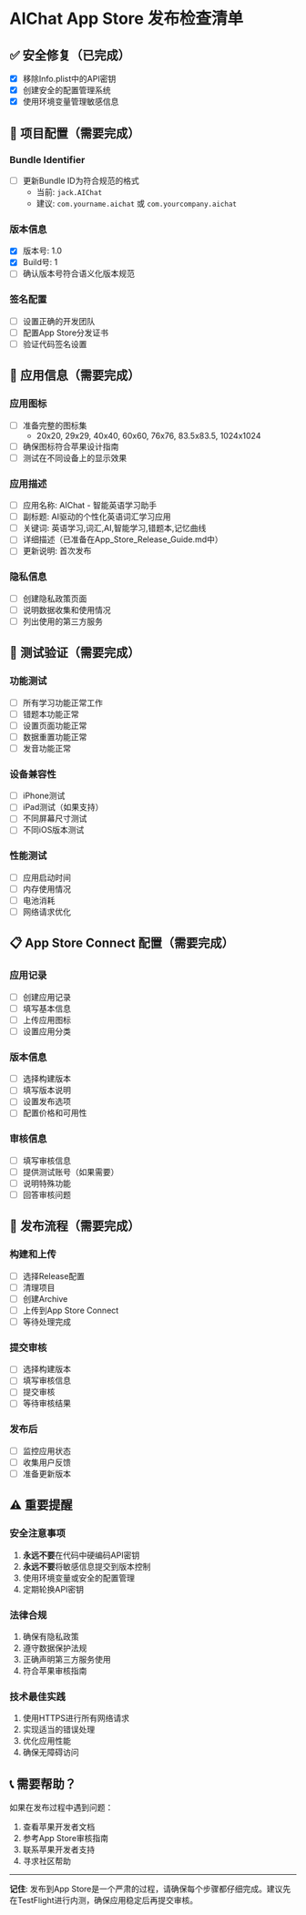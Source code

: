 # AIChat App Store 发布检查清单

## ✅ 安全修复（已完成）
- [x] 移除Info.plist中的API密钥
- [x] 创建安全的配置管理系统
- [x] 使用环境变量管理敏感信息

## 🔧 项目配置（需要完成）

### Bundle Identifier
- [ ] 更新Bundle ID为符合规范的格式
  - 当前: `jack.AIChat`
  - 建议: `com.yourname.aichat` 或 `com.yourcompany.aichat`

### 版本信息
- [x] 版本号: 1.0
- [x] Build号: 1
- [ ] 确认版本号符合语义化版本规范

### 签名配置
- [ ] 设置正确的开发团队
- [ ] 配置App Store分发证书
- [ ] 验证代码签名设置

## 📱 应用信息（需要完成）

### 应用图标
- [ ] 准备完整的图标集
  - 20x20, 29x29, 40x40, 60x60, 76x76, 83.5x83.5, 1024x1024
- [ ] 确保图标符合苹果设计指南
- [ ] 测试在不同设备上的显示效果

### 应用描述
- [ ] 应用名称: AIChat - 智能英语学习助手
- [ ] 副标题: AI驱动的个性化英语词汇学习应用
- [ ] 关键词: 英语学习,词汇,AI,智能学习,错题本,记忆曲线
- [ ] 详细描述（已准备在App_Store_Release_Guide.md中）
- [ ] 更新说明: 首次发布

### 隐私信息
- [ ] 创建隐私政策页面
- [ ] 说明数据收集和使用情况
- [ ] 列出使用的第三方服务

## 🧪 测试验证（需要完成）

### 功能测试
- [ ] 所有学习功能正常工作
- [ ] 错题本功能正常
- [ ] 设置页面功能正常
- [ ] 数据重置功能正常
- [ ] 发音功能正常

### 设备兼容性
- [ ] iPhone测试
- [ ] iPad测试（如果支持）
- [ ] 不同屏幕尺寸测试
- [ ] 不同iOS版本测试

### 性能测试
- [ ] 应用启动时间
- [ ] 内存使用情况
- [ ] 电池消耗
- [ ] 网络请求优化

## 📋 App Store Connect 配置（需要完成）

### 应用记录
- [ ] 创建应用记录
- [ ] 填写基本信息
- [ ] 上传应用图标
- [ ] 设置应用分类

### 版本信息
- [ ] 选择构建版本
- [ ] 填写版本说明
- [ ] 设置发布选项
- [ ] 配置价格和可用性

### 审核信息
- [ ] 填写审核信息
- [ ] 提供测试账号（如果需要）
- [ ] 说明特殊功能
- [ ] 回答审核问题

## 🚀 发布流程（需要完成）

### 构建和上传
- [ ] 选择Release配置
- [ ] 清理项目
- [ ] 创建Archive
- [ ] 上传到App Store Connect
- [ ] 等待处理完成

### 提交审核
- [ ] 选择构建版本
- [ ] 填写审核信息
- [ ] 提交审核
- [ ] 等待审核结果

### 发布后
- [ ] 监控应用状态
- [ ] 收集用户反馈
- [ ] 准备更新版本

## ⚠️ 重要提醒

### 安全注意事项
1. **永远不要**在代码中硬编码API密钥
2. **永远不要**将敏感信息提交到版本控制
3. 使用环境变量或安全的配置管理
4. 定期轮换API密钥

### 法律合规
1. 确保有隐私政策
2. 遵守数据保护法规
3. 正确声明第三方服务使用
4. 符合苹果审核指南

### 技术最佳实践
1. 使用HTTPS进行所有网络请求
2. 实现适当的错误处理
3. 优化应用性能
4. 确保无障碍访问

## 📞 需要帮助？

如果在发布过程中遇到问题：
1. 查看苹果开发者文档
2. 参考App Store审核指南
3. 联系苹果开发者支持
4. 寻求社区帮助

---

**记住**: 发布到App Store是一个严肃的过程，请确保每个步骤都仔细完成。建议先在TestFlight进行内测，确保应用稳定后再提交审核。
